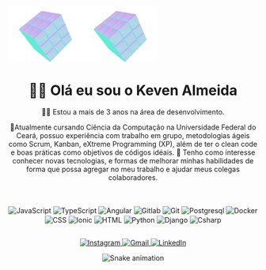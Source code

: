 <!-- Top cubes -->
<link rel="stylesheet" type="text/css" href="https://github.com/keven-silva/Keven-Silva/blob/main/styles.css" />

<div>
  <div align="center" style="display: flex">
    <img align="left" width="30%" src="/icons/rotatingcube.webp" alt="rotating-cube-1"/>
    <img align="right" width="30%" src="/icons/rotatingcube.webp" alt="rotating-cube-2"/>
  </div>
</div>

<div align="center">
  <h1> 👨‍💼 Olá eu sou o Keven Almeida</h1>
  <div>
    <p>👨‍💻 Estou a mais de 3 anos na área de desenvolvimento.</p>
    <p>👨Atualmente cursando Ciência da Computação na Universidade Federal do Ceará, possuo experiência com trabalho em grupo, metodologias ágeis como Scrum, Kanban, eXtreme Programming (XP), além de ter o clean code e boas práticas como objetivos de códigos idéais. 🏢 Tenho como interesse conhecer novas tecnologias, e formas de melhorar minhas habilidades de forma que possa agregar no meu trabalho e ajudar meus colegas colaboradores.</p>
  </div>
</div>
<br>
<!-- <div align="center">
    <a href="https://github.com/keven-silva"> -->
<!--     <img height="180em" src="https://github-readme-stats.vercel.app/api?username=keven-silva&show_icons=true_color=fff&icon_color=79ff97&text_color=9f9f9f&bg_color=151515"/>
    <img height="180em" src="https://github-readme-stats.vercel.app/api/top-langs/?username=keven-silva&show_icons=true_color=fff&icon_color=79ff97&text_color=9f9f9f&bg_color=151515"/> -->
<!-- </div> -->

<div align="center" style="display: inline_block">
  <br>
  <img align="center" class="max-icon-size" src="https://icongr.am/devicon/javascript-original.svg?size=40&color=currentColor" alt="JavaScript"/>
  <img align="center" class="max-icon-size" src="https://icongr.am/devicon/typescript-original.svg?size=40&color=currentColor" alt="TypeScript" />
  <img align="center" class="max-icon-size" src="https://icongr.am/devicon/angularjs-original.svg?size=40&color=currentColor" alt="Angular" />
  <img align="center" class="max-icon-size" src="https://icongr.am/devicon/gitlab-original.svg?size=40&color=currentColor" alt="Gitlab" />
  <img align="center" class="max-icon-size" src="https://icongr.am/devicon/git-original.svg?size=40&color=currentColor" alt="Git" />
  <img align="center" class="max-icon-size" src="https://icongr.am/devicon/postgresql-original.svg?size=40&color=currentColor" alt="Postgresql"/>
  <img align="center" class="max-icon-size" src="https://icongr.am/devicon/docker-original.svg?size=40&color=currentColor" alt="Docker" />
  <img align="center" class="max-icon-size" src="https://icongr.am/devicon/css3-original.svg?size=40&color=currentColor" alt="CSS">
  <img align="center" class="max-icon-size" src="https://icongr.am/devicon/ionic-original.svg?size=40&color=currentColor" 
  alt="Ionic" />
  <img align="center" class="max-icon-size" src="https://icongr.am/devicon/html5-original.svg?size=40&color=currentColor" alt="HTML" />
  <img align="center" class="max-icon-size" src="https://icongr.am/devicon/python-original.svg?size=40&color=currentColor" alt="Python"/>
  <img align="center" class="max-icon-size" src="https://icongr.am/devicon/django-original.svg?size=40&color=currentColor" alt="Django" />
  <img align="center" class="max-icon-size" src="https://icongr.am/devicon/csharp-original.svg?size=40&color=currentColor" alt="Csharp"/>
</div>

  ##

<div align="center"> 
  <a href="https://instagram.com/keven_almeida77" target="_blank">
    <img src="https://img.shields.io/badge/-Instagram-%23E4405F?style=for-the-badge&logo=instagram&logoColor=white" alt="Instagram">
  </a>
  <a href = "mailto:keven.almeida.8179@gmail.com">
    <img src="https://img.shields.io/badge/-Gmail-%23333?style=for-the-badge&logo=gmail&logoColor=white" alt="Gmail">
  </a>
  <a href="https://www.linkedin.com/in/keven-almeida" target="_blank">
    <img src="https://img.shields.io/badge/-LinkedIn-%230077B5?style=for-the-badge&logo=linkedin&logoColor=white" alt="LinkedIn">
  </a> 
    
  ![Snake animation](https://github.com/keven-silva/keven-silva/blob/output/github-contribution-grid-snake.svg)
 
</div>




